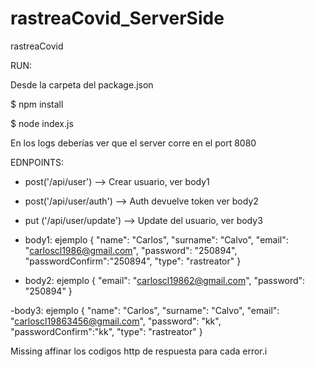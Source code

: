# rastreaCovid_ServerSide
rastreaCovid



RUN:

Desde la carpeta del package.json

$ npm install

$ node index.js 

En los logs deberías ver que el server corre en el port 8080



EDNPOINTS:

- post('/api/user') --> Crear usuario, ver body1
- post('/api/user/auth') --> Auth devuelve token ver body2
- put ('/api/user/update') --> Update del usuario, ver body3

- body1: ejemplo
{
    "name": "Carlos",
    "surname": "Calvo",
    "email": "carloscl1986@gmail.com",
    "password": "250894",
    "passwordConfirm":"250894",
    "type": "rastreator"
}


- body2: ejemplo
{
    "email": "carloscl19862@gmail.com",
    "password": "250894"
}

-body3: ejemplo
{
    "name": "Carlos",
    "surname": "Calvo",
    "email": "carloscl19863456@gmail.com",
    "password": "kk",
    "passwordConfirm":"kk",
    "type": "rastreator"
}


Missing affinar los codigos http de respuesta para cada error.i